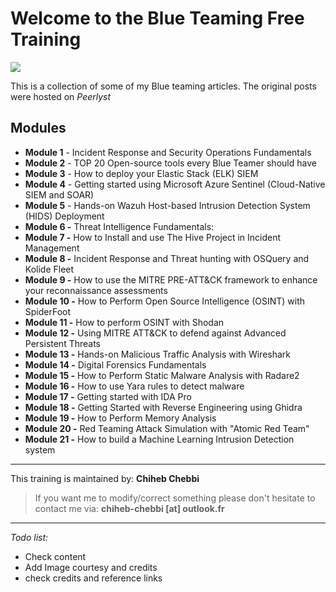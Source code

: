 # Welcome to the Blue Teaming Free Training 

![](https://marvel-b1-cdn.bc0a.com/f00000000167977/www.evansonline.com/hs-fs/hubfs/2020%20Hero%20Image%20updates/1280x499-Security-Operations-hero.jpg?width=1200&name=1280x499-Security-Operations-hero.jpg)

This is a collection of some of my Blue teaming articles. The original posts were hosted on *Peerlyst* 

## Modules

- **Module 1** - Incident Response and Security Operations Fundamentals 
- **Module 2** - TOP 20 Open-source tools every Blue Teamer should have 
- **Module 3** - How to deploy your Elastic Stack (ELK) SIEM 
- **Module 4** - Getting started using Microsoft Azure Sentinel (Cloud-Native SIEM and SOAR)  
- **Module 5** - Hands-on Wazuh Host-based Intrusion Detection System (HIDS) Deployment  
- **Module 6 -** Threat Intelligence Fundamentals:  
- **Module 7 -** How to Install and use The Hive Project in Incident Management 
- **Module 8 -** Incident Response and Threat hunting with OSQuery and Kolide Fleet 
- **Module 9 -** How to use the MITRE PRE-ATT&CK framework to enhance your reconnaissance assessments  
- **Module 10 -** How to Perform Open Source Intelligence (OSINT) with SpiderFoot 
- **Module 11 -** How to perform OSINT with Shodan 
- **Module 12 -** Using MITRE ATT&CK to defend against Advanced Persistent Threats 
- **Module 13 -** Hands-on Malicious Traffic Analysis with Wireshark 
- **Module 14 -** Digital Forensics Fundamentals 
- **Module 15 -** How to Perform Static Malware Analysis with Radare2 
- **Module 16 -** How to use Yara rules to detect malware 
- **Module 17 -** Getting started with IDA Pro 
- **Module 18 -** Getting Started with Reverse Engineering using Ghidra 
- **Module 19 -** How to Perform Memory Analysis 
- **Module 20 -** Red Teaming Attack Simulation with "Atomic Red Team" 
- **Module 21 -** How to build a Machine Learning Intrusion Detection system 


------------


 This training is maintained by: **Chiheb Chebbi**
 
>  If you want me to modify/correct something please don't hesitate to contact me via: **chiheb-chebbi [at] outlook.fr**

------------


*Todo list:*

* Check content 
* Add Image courtesy and credits
* check credits and reference links



 

